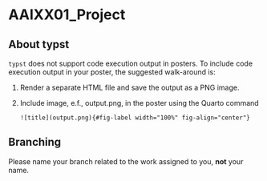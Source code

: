 # AAIXX01_Project

## About typst

`typst` does not support code execution output in posters. To include code
execution output in your poster, the suggested walk-around is:

1. Render a separate HTML file and save the output as a PNG image.
2. Include image, e.f., output.png, in the poster using the Quarto command

    `![title](output.png){#fig-label width="100%" fig-align="center"}`

## Branching

Please name your branch related to the work assigned to you, **not** your name.